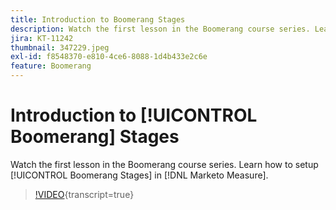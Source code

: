 ```yaml
---
title: Introduction to Boomerang Stages
description: Watch the first lesson in the Boomerang course series. Learn how to setup Boomerang Stages within [!DNL Marketo Measure].
jira: KT-11242
thumbnail: 347229.jpeg
exl-id: f8548370-e810-4ce6-8088-1d4b433e2c6e
feature: Boomerang
---
```

# Introduction to [!UICONTROL Boomerang] Stages

Watch the first lesson in the Boomerang course series. Learn how to setup [!UICONTROL Boomerang Stages] in [!DNL Marketo Measure].

>[!VIDEO](https://video.tv.adobe.com/v/347229/?learn=on){transcript=true}
